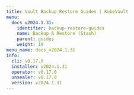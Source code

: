 ```yaml
---
title: Vault Backup Restore Guides | KubeVault
menu:
  docs_v2024.1.31:
    identifier: backup-restore-guides
    name: Backup & Restore (Stash)
    parent: guides
    weight: 10
menu_name: docs_v2024.1.31
info:
  cli: v0.17.0
  installer: v2024.1.31
  operator: v0.17.0
  unsealer: v0.17.0
  version: v2024.1.31
---
```



